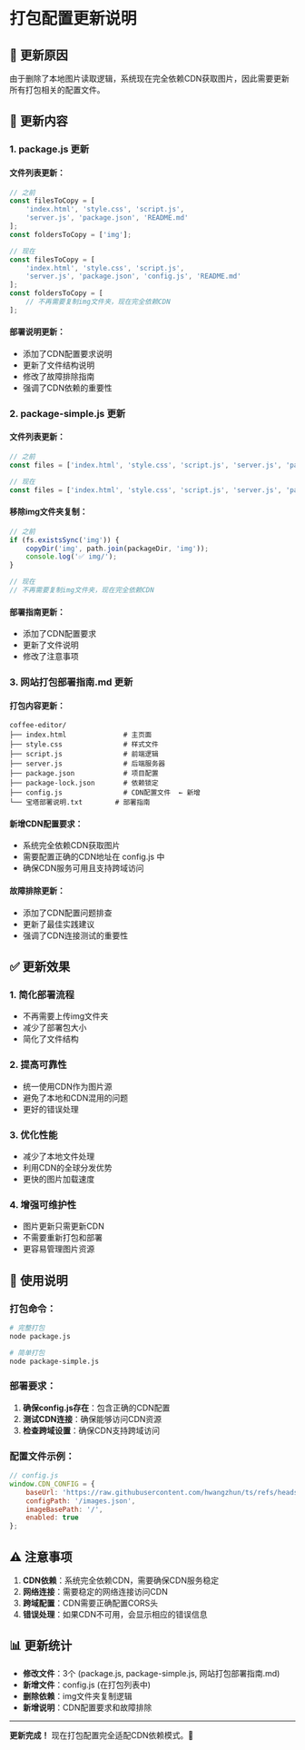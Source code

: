 # 打包配置更新说明

## 🎯 更新原因

由于删除了本地图片读取逻辑，系统现在完全依赖CDN获取图片，因此需要更新所有打包相关的配置文件。

## 📝 更新内容

### 1. **package.js** 更新

#### 文件列表更新：
```javascript
// 之前
const filesToCopy = [
    'index.html', 'style.css', 'script.js', 
    'server.js', 'package.json', 'README.md'
];
const foldersToCopy = ['img'];

// 现在
const filesToCopy = [
    'index.html', 'style.css', 'script.js', 
    'server.js', 'package.json', 'config.js', 'README.md'
];
const foldersToCopy = [
    // 不再需要复制img文件夹，现在完全依赖CDN
];
```

#### 部署说明更新：
- 添加了CDN配置要求说明
- 更新了文件结构说明
- 修改了故障排除指南
- 强调了CDN依赖的重要性

### 2. **package-simple.js** 更新

#### 文件列表更新：
```javascript
// 之前
const files = ['index.html', 'style.css', 'script.js', 'server.js', 'package.json'];

// 现在
const files = ['index.html', 'style.css', 'script.js', 'server.js', 'package.json', 'config.js'];
```

#### 移除img文件夹复制：
```javascript
// 之前
if (fs.existsSync('img')) {
    copyDir('img', path.join(packageDir, 'img'));
    console.log('✅ img/');
}

// 现在
// 不再需要复制img文件夹，现在完全依赖CDN
```

#### 部署指南更新：
- 添加了CDN配置要求
- 更新了文件说明
- 修改了注意事项

### 3. **网站打包部署指南.md** 更新

#### 打包内容更新：
```
coffee-editor/
├── index.html              # 主页面
├── style.css               # 样式文件
├── script.js               # 前端逻辑
├── server.js               # 后端服务器
├── package.json            # 项目配置
├── package-lock.json       # 依赖锁定
├── config.js               # CDN配置文件  ← 新增
└── 宝塔部署说明.txt        # 部署指南
```

#### 新增CDN配置要求：
- 系统完全依赖CDN获取图片
- 需要配置正确的CDN地址在 config.js 中
- 确保CDN服务可用且支持跨域访问

#### 故障排除更新：
- 添加了CDN配置问题排查
- 更新了最佳实践建议
- 强调了CDN连接测试的重要性

## ✅ 更新效果

### 1. **简化部署流程**
- 不再需要上传img文件夹
- 减少了部署包大小
- 简化了文件结构

### 2. **提高可靠性**
- 统一使用CDN作为图片源
- 避免了本地和CDN混用的问题
- 更好的错误处理

### 3. **优化性能**
- 减少了本地文件处理
- 利用CDN的全球分发优势
- 更快的图片加载速度

### 4. **增强可维护性**
- 图片更新只需更新CDN
- 不需要重新打包和部署
- 更容易管理图片资源

## 🔧 使用说明

### 打包命令：
```bash
# 完整打包
node package.js

# 简单打包
node package-simple.js
```

### 部署要求：
1. **确保config.js存在**：包含正确的CDN配置
2. **测试CDN连接**：确保能够访问CDN资源
3. **检查跨域设置**：确保CDN支持跨域访问

### 配置文件示例：
```javascript
// config.js
window.CDN_CONFIG = {
    baseUrl: 'https://raw.githubusercontent.com/hwangzhun/ts/refs/heads/main',
    configPath: '/images.json',
    imageBasePath: '/',
    enabled: true
};
```

## ⚠️ 注意事项

1. **CDN依赖**：系统完全依赖CDN，需要确保CDN服务稳定
2. **网络连接**：需要稳定的网络连接访问CDN
3. **跨域配置**：CDN需要正确配置CORS头
4. **错误处理**：如果CDN不可用，会显示相应的错误信息

## 📊 更新统计

- **修改文件**：3个 (package.js, package-simple.js, 网站打包部署指南.md)
- **新增文件**：config.js (在打包列表中)
- **删除依赖**：img文件夹复制逻辑
- **新增说明**：CDN配置要求和故障排除

---

**更新完成！** 现在打包配置完全适配CDN依赖模式。🎉
